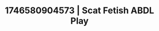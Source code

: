---
categories:
- AI-generated
- Intimate moaning
- Soft bondage
- Pleasure activism
- Softcore vibes
- Bare skin
- ASMR
- Cosplay
image: /assets/images/1746580904573.jpg
layout: post
seo:
  description: Featured content with sensual ABDL Play, Scat Fetish. HD images available.
  keywords: ABDL Play, Scat Fetish
  og_image: /assets/images/1746580904573.jpg
  schema_type: VisualArtwork
tags:
- ABDL Play
- '#1746580904573'
- Scat Fetish
title: 1746580904573 | Scat Fetish ABDL Play
---